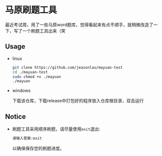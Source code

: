 # 马原刷题工具
最近考试周，用了一些马原word题库，觉得看起来有点不顺手，就稍微改造了一下，写了一个刷题工具出来（笑

## Usage

+ linux

    ```bash
    git clone https://github.com/jeasonlau/mayuan-test
    cd ./mayuan-test
    sudo chmod +x ./mayuan
    ./mayuan
    ```
    
+ windows

  下载该仓库，下载release中打包好的程序放入仓库根目录，双击运行


## Notice

+ 刷题工具采用顺序刷题，请尽量使用`exit`退出:

  ```bash
  请输入答案:exit
  ```

  以确保保存您的刷题进度。

